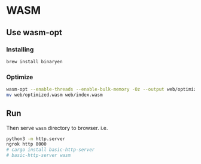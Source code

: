 # WASM

## Use wasm-opt

### Installing

```sh
brew install binaryen
```

### Optimize

```sh
wasm-opt --enable-threads --enable-bulk-memory -Oz --output web/optimized.wasm web/index.wasm
mv web/optimized.wasm web/index.wasm
```

## Run

Then serve `wasm` directory to browser. i.e.

```sh
python3 -m http.server
ngrok http 8000
# cargo install basic-http-server
# basic-http-server wasm
```
